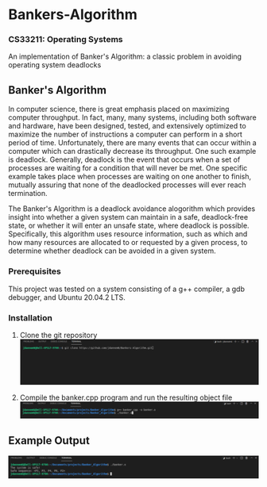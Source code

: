 # Bankers-Algorithm
### CS33211: Operating Systems
An implementation of Banker's Algorithm: a classic problem in avoiding operating system deadlocks

## Banker's Algorithm
In computer science, there is great emphasis placed on maximizing computer throughput. In fact, many, many systems, including both software and hardware, have been designed, tested, and extensively optimized to maximize the number of instructions a computer can perform in a short period of time. Unfortunately, there are many events that can occur within a computer which can drastically decrease its throughput. One such example is deadlock. Generally, deadlock is the event that occurs when a set of processes are waiting for a condition that will never be met. One specific example takes place when processes are waiting on one another to finish, mutually assuring that none of the deadlocked processes will ever reach termination. 

The Banker's Algorithm is a deadlock avoidance alogorithm which provides insight into whether a given system can maintain in a safe, deadlock-free state, or whether it will enter an unsafe state, where deadlock is possible. Specifically, this algorithm uses resource information, such as which and how many resources are allocated to or requested by a given process, to determine whether deadlock can be avoided in a given system. 

### Prerequisites
This project was tested on a system consisting of a g++ compiler, a gdb debugger, and Ubuntu 20.04.2 LTS.

### Installation
1. Clone the git repository
![](Repository_Cloning.png)

2. Compile the banker.cpp program and run the resulting object file
![](Run_Program.png)

## Example Output
![](Example_Output.png)
